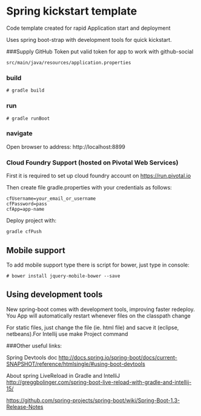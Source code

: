 # Spring kickstart template
Code template created for rapid Application start and deployment

Uses spring boot-strap with development tools for quick kickstart.

###Supply GitHub Token
put valid token for app to work with github-social

```
src/main/java/resources/application.properties
```

### build

```
# gradle build
```

### run

```
# gradle runBoot
```

### navigate
Open browser to address: http://localhost:8899

### Cloud Foundry Support (hosted on Pivotal Web Services)
First it is required to set up cloud foundry account on https://run.pivotal.io

Then create file gradle.properties with your credentials as follows:

```
cfUsername=your_email_or_username
cfPassword=pass
cfApp=app-name
```

Deploy project with:

 ```
 gradle cfPush
 ```

## Mobile support
To add mobile support type there is script for bower, just type in console:

```
# bower install jquery-mobile-bower --save
```

## Using development tools
New spring-boot comes with development tools, improving faster redeploy.
You App will automatically restart whenever files on the classpath change

For static files, just change the file (ie. html file) and sacve it (eclipse, netbeans).For Intellij use make Project command

###Other useful links:

Spring Devtools doc
http://docs.spring.io/spring-boot/docs/current-SNAPSHOT/reference/htmlsingle/#using-boot-devtools

About spring LiveReload in Gradle and IntelliJ
http://greggbolinger.com/spring-boot-live-reload-with-gradle-and-intellij-15/

https://github.com/spring-projects/spring-boot/wiki/Spring-Boot-1.3-Release-Notes